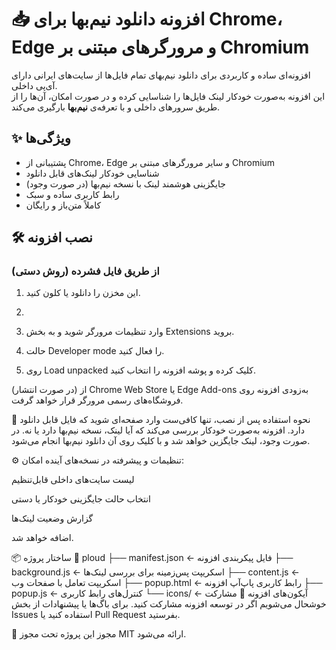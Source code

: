 # 📥 افزونه دانلود نیم‌بها برای Chrome، Edge و مرورگرهای مبتنی بر Chromium

افزونه‌ای ساده و کاربردی برای دانلود نیم‌بهای تمام فایل‌ها از سایت‌های ایرانی دارای آی‌پی داخلی.  
این افزونه به‌صورت خودکار لینک فایل‌ها را شناسایی کرده و در صورت امکان، آن‌ها را از طریق سرورهای داخلی و با تعرفه‌ی **نیم‌بها** بارگیری می‌کند.

## ✨ ویژگی‌ها

- پشتیبانی از Chrome، Edge و سایر مرورگرهای مبتنی بر Chromium
- شناسایی خودکار لینک‌های قابل دانلود
- جایگزینی هوشمند لینک با نسخه نیم‌بها (در صورت وجود)
- رابط کاربری ساده و سبک
- کاملاً متن‌باز و رایگان

## 🛠 نصب افزونه

### از طریق فایل فشرده (روش دستی)

1. این مخزن را دانلود یا کلون کنید.
2. 
3. وارد تنظیمات مرورگر شوید و به بخش Extensions بروید.

4. حالت Developer mode را فعال کنید.

5. روی Load unpacked کلیک کرده و پوشه افزونه را انتخاب کنید.

(در صورت انتشار) از Chrome Web Store یا Edge Add-ons
به‌زودی افزونه روی فروشگاه‌های رسمی مرورگر قرار خواهد گرفت.

🧪 نحوه استفاده
پس از نصب، تنها کافی‌ست وارد صفحه‌ای شوید که فایل قابل دانلود دارد. افزونه به‌صورت خودکار بررسی می‌کند که آیا لینک، نسخه نیم‌بها دارد یا نه. در صورت وجود، لینک جایگزین خواهد شد و با کلیک روی آن دانلود نیم‌بها انجام می‌شود.

⚙️ تنظیمات و پیشرفته
در نسخه‌های آینده امکان:

لیست سایت‌های داخلی قابل‌تنظیم

انتخاب حالت جایگزینی خودکار یا دستی

گزارش وضعیت لینک‌ها

اضافه خواهد شد.

📦 ساختار پروژه
📁 ploud
├── manifest.json       ← فایل پیکربندی افزونه
├── background.js       ← اسکریپت پس‌زمینه برای بررسی لینک‌ها
├── content.js          ← اسکریپت تعامل با صفحات وب
├── popup.html          ← رابط کاربری پاپ‌آپ افزونه
├── popup.js            ← کنترل‌های رابط کاربری
└── icons/              ← آیکون‌های افزونه
🤝 مشارکت
خوشحال می‌شویم اگر در توسعه افزونه مشارکت کنید. برای باگ‌ها یا پیشنهادات از بخش Issues استفاده کنید یا Pull Request بفرستید.

📄 مجوز
این پروژه تحت مجوز MIT ارائه می‌شود.

